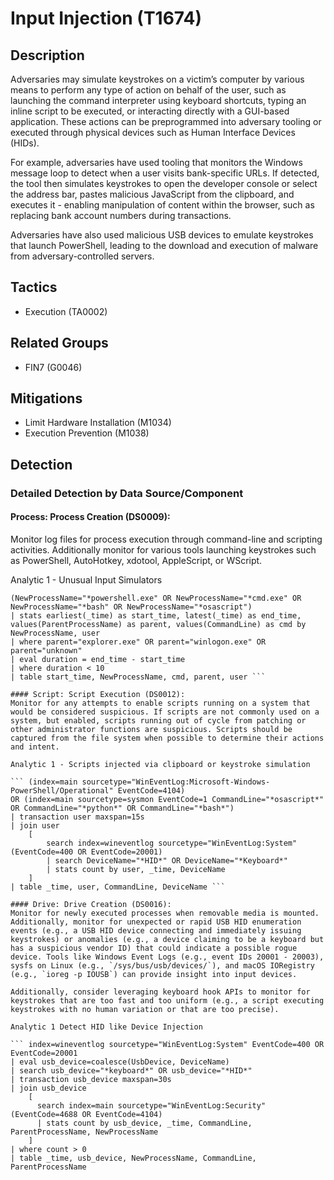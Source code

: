 # Input Injection (T1674)

## Description
Adversaries may simulate keystrokes on a victim’s computer by various means to perform any type of action on behalf of the user, such as launching the command interpreter using keyboard shortcuts,  typing an inline script to be executed, or interacting directly with a GUI-based application.  These actions can be preprogrammed into adversary tooling or executed through physical devices such as Human Interface Devices (HIDs).

For example, adversaries have used tooling that monitors the Windows message loop to detect when a user visits bank-specific URLs. If detected, the tool then simulates keystrokes to open the developer console or select the address bar, pastes malicious JavaScript from the clipboard, and executes it - enabling manipulation of content within the browser, such as replacing bank account numbers during transactions.

Adversaries have also used malicious USB devices to emulate keystrokes that launch PowerShell, leading to the download and execution of malware from adversary-controlled servers.

## Tactics
- Execution (TA0002)

## Related Groups
- FIN7 (G0046)

## Mitigations
- Limit Hardware Installation (M1034)
- Execution Prevention (M1038)

## Detection

### Detailed Detection by Data Source/Component
#### Process: Process Creation (DS0009): 
Monitor log files for process execution through command-line and scripting activities. Additionally monitor for various tools launching keystrokes such as PowerShell, AutoHotkey, xdotool, AppleScript, or WScript.

Analytic 1 - Unusual Input Simulators 

``` index=main sourcetype="WinEventLog:Security" OR sourcetype=sysmon
(NewProcessName="*powershell.exe" OR NewProcessName="*cmd.exe" OR NewProcessName="*bash" OR NewProcessName="*osascript")
| stats earliest(_time) as start_time, latest(_time) as end_time, values(ParentProcessName) as parent, values(CommandLine) as cmd by NewProcessName, user
| where parent="explorer.exe" OR parent="winlogon.exe" OR parent="unknown"
| eval duration = end_time - start_time
| where duration < 10
| table start_time, NewProcessName, cmd, parent, user ```

#### Script: Script Execution (DS0012): 
Monitor for any attempts to enable scripts running on a system that would be considered suspicious. If scripts are not commonly used on a system, but enabled, scripts running out of cycle from patching or other administrator functions are suspicious. Scripts should be captured from the file system when possible to determine their actions and intent. 

Analytic 1 - Scripts injected via clipboard or keystroke simulation 

``` (index=main sourcetype="WinEventLog:Microsoft-Windows-PowerShell/Operational" EventCode=4104)
OR (index=main sourcetype=sysmon EventCode=1 CommandLine="*osascript*" OR CommandLine="*python*" OR CommandLine="*bash*")
| transaction user maxspan=15s
| join user
    [
        search index=wineventlog sourcetype="WinEventLog:System" (EventCode=400 OR EventCode=20001)
        | search DeviceName="*HID*" OR DeviceName="*Keyboard*"
        | stats count by user, _time, DeviceName
    ]
| table _time, user, CommandLine, DeviceName ```

#### Drive: Drive Creation (DS0016): 
Monitor for newly executed processes when removable media is mounted. Additionally, monitor for unexpected or rapid USB HID enumeration events (e.g., a USB HID device connecting and immediately issuing keystrokes) or anomalies (e.g., a device claiming to be a keyboard but has a suspicious vendor ID) that could indicate a possible rogue device. Tools like Windows Event Logs (e.g., event IDs 20001 - 20003), sysfs on Linux (e.g., `/sys/bus/usb/devices/`), and macOS IORegistry (e.g., `ioreg -p IOUSB`) can provide insight into input devices.

Additionally, consider leveraging keyboard hook APIs to monitor for keystrokes that are too fast and too uniform (e.g., a script executing keystrokes with no human variation or that are too precise). 

Analytic 1 Detect HID like Device Injection 

``` index=wineventlog sourcetype="WinEventLog:System" EventCode=400 OR EventCode=20001
| eval usb_device=coalesce(UsbDevice, DeviceName)
| search usb_device="*keyboard*" OR usb_device="*HID*"
| transaction usb_device maxspan=30s
| join usb_device
    [
      search index=main sourcetype="WinEventLog:Security" (EventCode=4688 OR EventCode=4104)
      | stats count by usb_device, _time, CommandLine, ParentProcessName, NewProcessName
    ]
| where count > 0
| table _time, usb_device, NewProcessName, CommandLine, ParentProcessName
```

